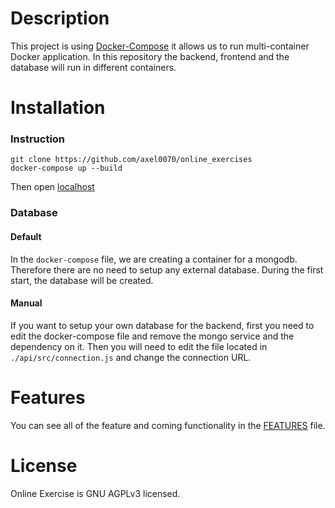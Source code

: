 # Description

This project is using [Docker-Compose](https://docs.docker.com/compose/) it allows us to run multi-container Docker application. In this repository the backend, frontend and the database will run in different containers.

# Installation

### Instruction

```
git clone https://github.com/axel0070/online_exercises
docker-compose up --build
```

Then open [localhost](http://localhost/)

### Database

#### Default
In the `docker-compose` file, we are creating a container for a mongodb. Therefore there are no need to setup any external database. During the first start, the database will be created.

#### Manual
If you want to setup your own database for the backend, first you need to edit the docker-compose file and remove the mongo service and the dependency on it. Then you will need to edit the file located in `./api/src/connection.js` and change the connection URL.

# Features
You can see all of the feature and coming functionality in the [FEATURES]() file.

# License
Online Exercise is GNU AGPLv3 licensed.
